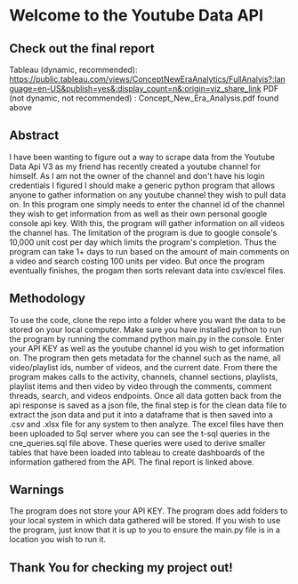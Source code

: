 # Welcome to the Youtube Data API

## Check out the final report
Tableau (dynamic, recommended): https://public.tableau.com/views/ConceptNewEraAnalytics/FullAnalyis?:language=en-US&publish=yes&:display_count=n&:origin=viz_share_link
PDF (not dynamic, not recommended) : Concept_New_Era_Analysis.pdf found above

## Abstract
I have been wanting to figure out a way to scrape data from the Youtube Data Api V3 as my friend has recently created a youtube channel for himself. As I am not the owner of the channel and don't have his login credentials I figured I should make a generic python program that allows anyone to gather information on any youtube channel they wish to pull data on. In this program one simply needs to enter the channel id of the channel they wish to get information from as well as their own personal google console api key. With this, the program will gather information on all videos the channel has. The limitation of the program is due to google console's 10,000 unit cost per day which limits the program's completion. Thus the program can take 1+ days to run based on the amount of main comments on a video and search costing 100 units per video. But once the program eventually finishes, the progam then sorts relevant data into csv/excel files.

## Methodology
To use the code, clone the repo into a folder where you want the data to be stored on your local computer. Make sure you have installed python to run the program by running the command python main.py in the console. Enter your API KEY as well as the youtube channel id you wish to get information on. The program then gets metadata for the channel such as the name, all video/playlist ids, number of videos, and the current date. From there the program makes calls to the activity, channels, channel sections, playlists, playlist items and then video by video through the comments, comment threads, search, and videos endpoints. Once all data gotten back from the api response is saved as a json file, the final step is for the clean data file to extract the json data and put it into a dataframe that is then saved into a .csv and .xlsx file for any system to then analyze. The excel files have then been uploaded to Sql server where you can see the t-sql queries in the cne_queries.sql file above. These queries were used to derive smaller tables that have been loaded into tableau to create dashboards of the information gathered from the API. The final report is linked above.

## Warnings
The program does not store your API KEY. The program does add folders to your local system in which data gathered will be stored. If you wish to use the program, just know that it is up to you to ensure the main.py file is in a location you wish to run it.

## Thank You for checking my project out!
